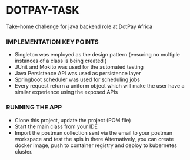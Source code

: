 # DOTPAY-TASK
Take-home challenge for java backend role at DotPay Africa

### IMPLEMENTATION KEY POINTS
- Singleton was employed as the design pattern (ensuring no multiple instances of a class is being created )
- JUnit and Mokito was used for the automated testing
- Java Persistence API was used as persistence layer
- Springboot scheduler was used for scheduling jobs
- Every request return a uniform object which will make the user have a similar experience using the exposed APIs


### RUNNING THE APP
- Clone this project, update the project (POM file)
- Start the main class from your IDE
- Import the postman collection sent via the email to your postman workspace and test the apis in there
Alternatively, you can create docker image, push to container registry and deploy to kubernetes cluster.